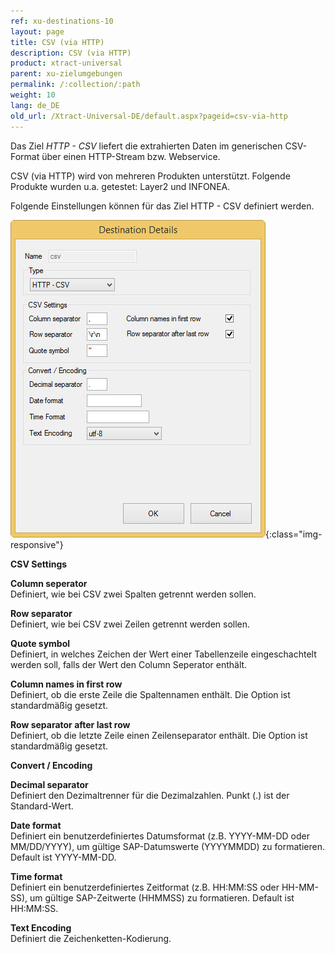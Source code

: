 ```yaml
---
ref: xu-destinations-10
layout: page
title: CSV (via HTTP)
description: CSV (via HTTP)
product: xtract-universal
parent: xu-zielumgebungen
permalink: /:collection/:path
weight: 10
lang: de_DE
old_url: /Xtract-Universal-DE/default.aspx?pageid=csv-via-http
---
```


Das Ziel *HTTP - CSV*  liefert die extrahierten Daten im generischen CSV-Format über einen HTTP-Stream bzw. Webservice. 

CSV (via HTTP) wird von mehreren Produkten unterstützt. Folgende Produkte wurden u.a. getestet: Layer2 und INFONEA. 

Folgende Einstellungen können für das Ziel HTTP - CSV definiert werden.

![CSV-Destination-Details](/img/content/CSV-Destination-Details.jpg){:class="img-responsive"}

**CSV Settings**

**Column seperator**<br>
Definiert, wie bei CSV zwei Spalten getrennt werden sollen.

**Row separator**<br>
Definiert, wie bei CSV zwei Zeilen getrennt werden sollen.

**Quote symbol**<br>
Definiert, in welches Zeichen der Wert einer Tabellenzeile eingeschachtelt werden soll, falls der Wert den Column Seperator enthält. 

**Column names in first row**<br>
Definiert, ob die erste Zeile die Spaltennamen enthält. Die Option ist standardmäßig gesetzt.

**Row separator after last row**<br>
Definiert, ob die letzte Zeile einen Zeilenseparator enthält. Die Option ist standardmäßig gesetzt.

**Convert / Encoding**

**Decimal separator**<br>
Definiert den Dezimaltrenner für die Dezimalzahlen. Punkt (.) ist der Standard-Wert.             
             
**Date format**<br>
Definiert ein benutzerdefiniertes Datumsformat (z.B. YYYY-MM-DD oder MM/DD/YYYY), um gültige SAP-Datumswerte (YYYYMMDD) zu formatieren. Default ist YYYY-MM-DD.  

**Time format**<br>
Definiert ein benutzerdefiniertes Zeitformat (z.B. HH:MM:SS oder HH-MM-SS), um gültige SAP-Zeitwerte (HHMMSS) zu formatieren. Default ist HH:MM:SS.

**Text Encoding** <br>
Definiert die Zeichenketten-Kodierung.  